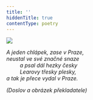 ```yaml
---
title: ''
hiddenTitle: true
contentType: poetry
---
```


<section>

![](../Images/117.jpg)

_A jeden chlápek, zase v Praze,  
neustal ve své značné snaze  
         a psal dál hezky česky  
         Learovy třesky plesky,  
a tak je přece vydal v Praze._

</section>

<section>

_(Doslov a obrázek překladatele)_

</section>
